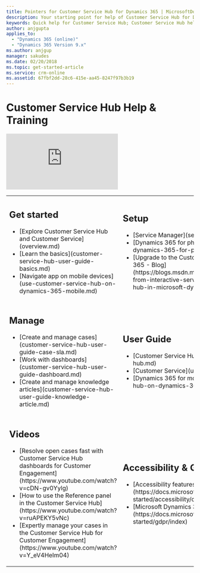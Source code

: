 ```yaml
---
title: Pointers for Customer Service Hub for Dynamics 365 | MicrosoftDocs
description: Your starting point for help of Customer Service Hub for Dynamics 365
keywords: Quick help for Customer Service Hub; Customer Service Hub help
author: anjgupta
applies_to:
  - "Dynamics 365 (online)"
  - "Dynamics 365 Version 9.x"
ms.author: anjgup
manager: sakudes
ms.date: 02/20/2018
ms.topic: get-started-article
ms.service: crm-online
ms.assetid: 67fbf2dd-28c6-415e-aa45-8247f97b3b19
---
```


# Customer Service Hub Help & Training


<div class="embeddedvideo"><iframe src="https://www.microsoft.com/en-us/videoplayer/embed/6e415bd9-49b7-4416-b744-70278d9fa077" frameborder="0" allowfullscreen=""></iframe></div>

<table>
<tr>
<td><h2>Get started</h2>
  <ul>
  <li>[Explore Customer Service Hub and Customer Service](overview.md)</li>
  <li>[Learn the basics](customer-service-hub-user-guide-basics.md)</li>
  <li>[Navigate app on mobile devices](use-customer-service-hub-on-dynamics-365-mobile.md)</li>
  </ul>
  </td>

  <td><h2>Setup</h2>
  <ul>
  <li>[Service Manager](service-manager-guide.md)</li>
  <li>[Dynamics 365 for phones and tablets](../mobile-app/install-dynamics-365-for-phones-and-tablets.md)</li>
  <li>[Upgrade to the Customer Service Hub in Microsoft Dynamics 365 - Blog](https://blogs.msdn.microsoft.com/crm/2018/02/16/upgrade-from-interactive-service-hub-to-the-customer-service-hub-in-microsoft-dynamics-365-online-version-9-0/)</li> 
  </ul>
  </td>
</tr>
<tr> 
 <td><h2>Manage</h2>
   <ul>
   <li>[Create and manage cases](customer-service-hub-user-guide-case-sla.md)</li>
  <li>[Work with dashboards](customer-service-hub-user-guide-dashboard.md)</li>
  <li>[Create and manage knowledge articles](customer-service-hub-user-guide-knowledge-article.md)</li>
  </ul>
  </td>

 <td><h2>User Guide</h2>
   <ul>
  <li>[Customer Service Hub](user-guide-customer-service-hub.md)</li>
   <li>[Customer Service](user-guide-customer-service.md)</li>
  <li>[Dynamics 365 for mobile devices](use-customer-service-hub-on-dynamics-365-mobile.md)</li>
  </ul>  
  </td>
</tr>


<tr><td><h2>Videos</h2>

<ul>

 <li>[Resolve open cases fast with Customer Service Hub dashboards for Customer Engagement](https://www.youtube.com/watch?v=cDN-gv0Yylg)</li>
 <li>[How to use the Reference panel in the Customer Service Hub](https://www.youtube.com/watch?v=ruAPEKY5vNc)</li>
 <li>[Expertly manage your cases in the Customer Service Hub for Customer Engagement](https://www.youtube.com/watch?v=Y_eV4HeIm04)</li>
</ul>
</td>

<td><h2>Accessibility & GDPR</h2>
<ul>
 <li>[Accessibility features for Customer Engagement](https://docs.microsoft.com/en-us/dynamics365/get-started/accessibility/customer-engagement/accessibility)</li>
 <li>[Microsoft Dynamics 365 and GDPR](https://docs.microsoft.com/en-us/dynamics365/get-started/gdpr/index)</li>
</ul>
</td>
<td>&#160;</td>
</tr>
</table>




 


